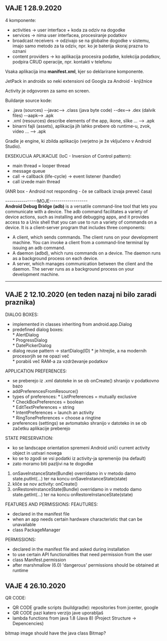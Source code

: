 ## VAJE 1 28.9.2020

4 komponente:
- activities -> user interface + koda za odziv na dogodke
- services -> nima user interfacea, procesiranje podatkov
- broadcast receivers -> odzivajo se na globalne dogodke v sistemu, imajo samo metodo za ta odziv, npr. ko je baterija skoraj prazna to oznani
- content providers -> ko aplikacija procesira podatke, kolekcija podatkov, podpira CRUD operacije, npr. kontakti v telefonu

Vsaka aplikacija ima **manifest.xml**, kjer so deklarirane komponente.

JetPack in androidx so neki extensioni od Googla za Android - knjižnice

Activity je odgovoren za samo en screen.

Buildanje source kode:
- .java (sources) --javac--> .class (java byte code) --dex--> .dex (dalvik files) --aapk--> .apk
- .xml (resources) describe elements of the app, ikone, slike ... --> .apk
- binarni fajli (assets), aplikacija jih lahko prebere ob runtime-u, zvok, video ... --> .apk 

Gradle je engine, ki zbilda aplikacijo (verjetno je že vključeno v Android Studio).

EKSEKUCIJA APLIKACIJE (IoC - Inversion of Control pattern):
- main thread = looper thread
- message queue 
- call  -> callback (life-cycle)
        -> event listener (handler)
- call izvede main thread

(ANR box - Android not responding - če se callback izvaja preveč časa)

----------------MOJE-------------------  
**Android Debug Bridge (adb)** is a versatile command-line tool that lets you communicate with a device. The adb command facilitates a variety of device actions, such as installing and debugging apps, and it provides access to a Unix shell that you can use to run a variety of commands on a device. It is a client-server program that includes three components:
* A client, which sends commands. The client runs on your development machine. You can invoke a client from a command-line terminal by issuing an adb command.
* A daemon (adbd), which runs commands on a device. The daemon runs as a background process on each device.
* A server, which manages communication between the client and the daemon. The server runs as a background process on your development machine.
---------------------------------------  



## VAJE 2 12.10.2020 (en teden nazaj ni bilo zaradi praznika)

DIALOG BOXES:
- implemented in classes inheriting from android.app.Dialog
- predefined dialog boxes:  
        * AlertDialog  
        * ProgressDialog  
        * DatePickerDialog  
- dialog reuse pattern -> startDialog(ID)
        * je hitrejše, a na modernih procesorjih se ne opazi več  
        * porabiš več RAM-a za vzdrževanje podatkov  

APPLICATION PREFERENCES:
- se preberejo iz .xml datoteke in se ob onCreate() shranijo v podatkovno bazo
- addPreferencesFromResource()
- types of preferences:
        * ListPreferences       = mutually exclusive  
        * CheckBoxPreferences   = boolean  
        * EditTextPreferences   = string   
        * IntentPreferences     = launch an activity   
        * RingTonePreferences   = choose a ringtine  
- preferences (settings) se avtomatsko shranijo v datoteko in se ob začetku aplikacije preberejo

STATE PRESERVATION:
- ko se landscape orientation spremeni Android uniči current activity object in ustvari novega
- ko se to zgodi se vsi podatki iz activity-ja spremenijo (na default)
- zato moramo biti pazljivi na te dogodke
1. onSaveInstanceState(Bundle) overridamo in v metodo damo state.putInt(...) ter na koncu onSaveInstanceState(state)
2. kliče se nov activity: onCreate()
3. onRestoreInstanceState(Bundle) overridamo in v metodo damo state.getInt(...) ter na koncu onRestoreInstanceState(state)

FEATURES AND PERMISSIONS:
FEAUTURES:
- declared in the manifest file
- when an app needs certain hardware characteristic that can be unavailable
- class PackageManager

PERMISSIONS:
- declared in the manifest file and asked during installation
- to use certain API functionalities that need permission from the user
- class Manifest.permission
- after marshmallow (6.0) 'dangerous' permissions should be obtained at runtime

## VAJE 4 26.10.2020
QR CODE:
- QR CODE gradle scripts (buildgradle): repositories from jcenter, google
- QR CODE pazi katero verzijo jave uporabljaš
- lambda functions from java 1.8 (Java 8) (Project Structure -> Depencencies)

bitmap image should have the java class Bitmap?

